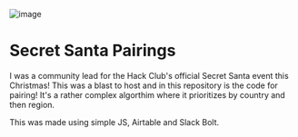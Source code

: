 ![image](https://cloud-reg44303i-hack-club-bot.vercel.app/0screenshot_2024-12-23_at_22.48.41_2x.png)
# Secret Santa Pairings
I was a community lead for the Hack Club's official Secret Santa event this Christmas! 
This was a blast to host and in this repository is the code for pairing! It's a rather complex algorthim where it prioritizes by country and then region.

This was made using simple JS, Airtable and Slack Bolt. 

